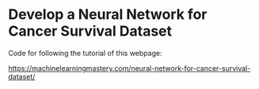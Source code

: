 # Develop a Neural Network for Cancer Survival Dataset

Code for following the tutorial of this webpage:

https://machinelearningmastery.com/neural-network-for-cancer-survival-dataset/

